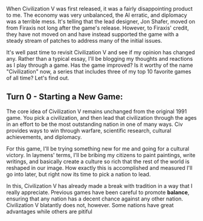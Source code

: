 When Civilization V was first released, it was a fairly disappointing product to me. The economy was very unbalanced, the AI erratic, and diplomacy was a terrible mess. It's telling that the lead designer, Jon Shafer, moved on from Firaxis not long after the game's release. However, to Firaxis' credit, they have not moved on and have instead supported the game with a steady stream of patches to address many of the initial issues.

It's well past time to revisit Civilization V and see if my opinion has changed any. Rather than a typical essay, I'll be blogging my thoughts and reactions as I play through a game. Has the game improved? Is it worthy of the name "Civilization" now, a series that includes three of my top 10 favorite games of all time? Let's find out.


## Turn 0 - Starting a New Game:
The core idea of Civilization V remains unchanged from the original 1991 game. You pick a civilization, and then lead that civilization through the ages in an effort to be the most outstanding nation in one of many ways. Civ provides ways to win through warfare, scientific research, cultural achievements, and diplomacy. 

For this game, I'll be trying something new for me and going for a cultural victory. In laymens' terms, I'll be bribing my citizens to paint paintings, write writings, and basically create a culture so rich that the rest of the world is reshaped in our image. How exactly this is accomplished and measured I'll go into later, but right now its time to pick a nation to lead.

In this, Civilization V has already made a break with tradition in a way that I really appreciate. Previous games have been careful to promote **balance**, ensuring that any nation has a decent chance against any other nation. Civilization V blatantly does not, however. Some nations have great advantages while others are pitiful

